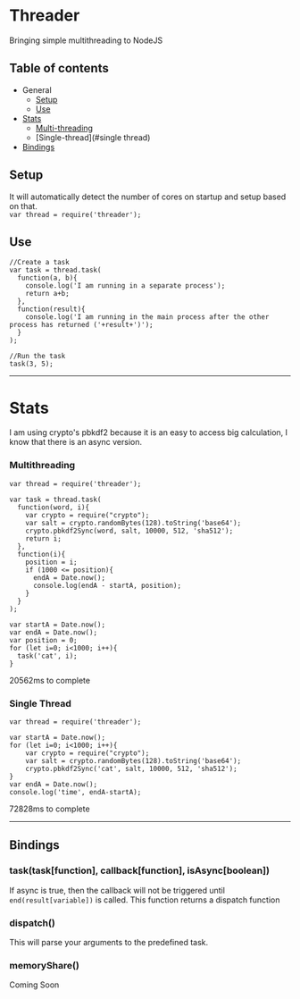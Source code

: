# Threader
Bringing simple multithreading to NodeJS

## Table of contents
- General
  - [Setup](#setup)
  - [Use](#use)
- [Stats](#stats)
  - [Multi-threading](#multithreading)
  - [Single-thread](#single thread)
- [Bindings](#bindings)

## Setup
It will automatically detect the number of cores on startup and setup based on that.  
``` var thread = require('threader'); ```

## Use
```
//Create a task
var task = thread.task(
  function(a, b){
    console.log('I am running in a separate process');
    return a+b;
  },
  function(result){
    console.log('I am running in the main process after the other process has returned ('+result+')');
  }
);

//Run the task
task(3, 5);
```

___


# Stats
I am using crypto's pbkdf2 because it is an easy to access big calculation, I know that there is an async version.

### Multithreading
```
var thread = require('threader');

var task = thread.task(
  function(word, i){
    var crypto = require("crypto");
    var salt = crypto.randomBytes(128).toString('base64');
    crypto.pbkdf2Sync(word, salt, 10000, 512, 'sha512');
    return i;
  },
  function(i){
    position = i;
    if (1000 <= position){
      endA = Date.now();
      console.log(endA - startA, position);
    }
  }
);

var startA = Date.now();
var endA = Date.now();
var position = 0;
for (let i=0; i<1000; i++){
  task('cat', i);
}
```
20562ms to complete

### Single Thread
```
var thread = require('threader');

var startA = Date.now();
for (let i=0; i<1000; i++){
    var crypto = require("crypto");
    var salt = crypto.randomBytes(128).toString('base64');
    crypto.pbkdf2Sync('cat', salt, 10000, 512, 'sha512');
}
var endA = Date.now();
console.log('time', endA-startA);
```

72828ms to complete


___

## Bindings

### task(task[function], callback[function], isAsync[boolean])
If async is true, then the callback will not be triggered until ```end(result[variable])``` is called.
This function returns a dispatch function

### dispatch()
This will parse your arguments to the predefined task.

### memoryShare()
Coming Soon
